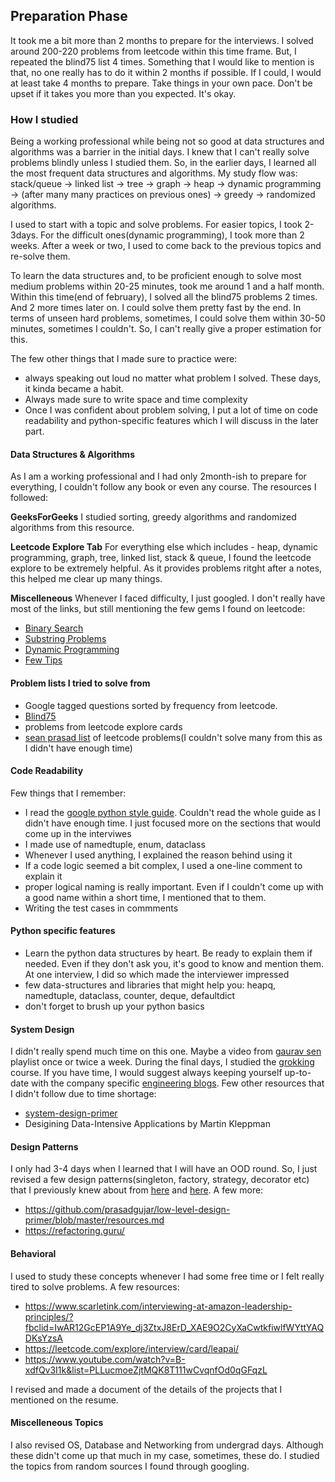 ## Preparation Phase

It took me a bit more than 2 months to prepare for the interviews. I solved around 200-220 problems from leetcode within this time frame. But, I repeated the blind75 list 4 times. Something that I would like to mention is that, no one really has to do it within 2 months if possible. If I could, I would at least take 4 months to prepare. Take things in your own pace. Don't be upset if it takes you more than you expected. It's okay. 

### How I studied

Being a working professional while being not so good at data structures and algorithms was a barrier in the initial days. I knew that I can't really solve problems blindly unless I studied them. So, in the earlier days, I learned all the most frequent data structures and algorithms. My study flow was: stack/queue -> linked list -> tree -> graph -> heap -> dynamic programming -> (after many many practices on previous ones) -> greedy -> randomized algorithms. 

I used to start with a topic and solve problems. For easier topics, I took 2-3days. For the difficult ones(dynamic programming), I took more than 2 weeks. After a week or two, I used to come back to the previous topics and re-solve them. 

To learn the data structures and, to be proficient enough to solve most medium problems within 20-25 minutes, took me around 1 and a half month. Within this time(end of february), I solved all the blind75 problems 2 times. And 2 more times later on. I could solve them pretty fast by the end. In terms of unseen hard problems, sometimes, I could solve them within 30-50 minutes, sometimes I couldn't. So, I can't really give a proper estimation for this. 

The few other things that I made sure to practice were:
- always speaking out loud no matter what problem I solved. These days, it kinda became a habit. 
- Always made sure to write space and time complexity 
- Once I was confident about problem solving, I put a lot of time on code readability and python-specific features which I will discuss in the later part. 

#### Data Structures & Algorithms 

As I am a working professional and I had only 2month-ish to prepare for everything, I couldn't follow any book or even any course. The resources I followed: 

**GeeksForGeeks**
I studied sorting, greedy algorithms and randomized algorithms from this resource.

**Leetcode Explore Tab**
For everything else which includes - heap, dynamic programming, graph, tree, linked list, stack & queue, I found the leetcode explore to be extremely helpful. As it provides problems ritght after a notes, this helped me clear up many things. 

**Miscelleneous**
Whenever I faced difficulty, I just googled. I don't really have most of the links, but still mentioning the few gems I found on leetcode:

- [Binary Search]( [https://leetcode.com/discuss/general-discussion/786126/python-powerful-ultimate-binary-search-template-solved-many-problems](https://leetcode.com/discuss/general-discussion/786126/python-powerful-ultimate-binary-search-template-solved-many-problems))
- [Substring Problems]([https://leetcode.com/problems/minimum-window-substring/discuss/26808/Here-is-a-10-line-template-that-can-solve-most-'substring'-problems](https://leetcode.com/problems/minimum-window-substring/discuss/26808/Here-is-a-10-line-template-that-can-solve-most-'substring'-problems))
- [Dynamic Programming](https://leetcode.com/discuss/general-discussion/458695/dynamic-programming-patterns)
- [Few Tips]([https://leetcode.com/discuss/study-guide/1151183/TIPS-or-HACKS-WHICH-YOU-CAN'T-IGNORE-AS-A-CODER](https://leetcode.com/discuss/study-guide/1151183/TIPS-or-HACKS-WHICH-YOU-CAN'T-IGNORE-AS-A-CODER))

#### Problem lists I tried to solve from

- Google tagged questions sorted by frequency from leetcode.
- [Blind75](https://leetcode.com/discuss/general-discussion/460599/blind-75-leetcode-questions)
- problems from leetcode explore cards
- [sean prasad list](https://seanprashad.com/leetcode-patterns/) of leetcode problems(I couldn't solve many from this as I didn't have enough time)

#### Code Readability

Few things that I remember:

- I read the [google python style guide](https://google.github.io/styleguide/pyguide.html). Couldn't read the whole guide as I didn't have enough time. I just focused more on the sections that would come up in the interviwes
- I made use of namedtuple, enum, dataclass
- Whenever I used anything, I explained the reason behind using it
- If a code logic seemed a bit complex, I used a one-line comment to explain it
- proper logical naming is really important. Even if I couldn't come up with a good name within a short time, I mentioned that to them.
- Writing the test cases in commments

#### Python specific features

- Learn the python data structures by heart. Be ready to explain them if needed. Even if they don't ask you, it's good to know and mention them. At one interview, I did so which made the interviewer impressed
- few data-structures and libraries that might help you: heapq, namedtuple, dataclass, counter, deque, defaultdict
- don't forget to brush up your python basics

#### System Design

I didn't really spend much time on this one. Maybe a video from [gaurav sen](https://www.youtube.com/watch?v=xpDnVSmNFX0&list=PLMCXHnjXnTnvo6alSjVkgxV-VH6EPyvoX) playlist once or twice a week. During the final days, I studied the [grokking](https://www.educative.io/courses/grokking-the-system-design-interview) course. If you have time, I would suggest always keeping yourself up-to-date with the company specific [engineering blogs](https://github.com/donnemartin/system-design-primer#company-engineering-blogs).
Few other resources that I didn't follow due to time shortage:
- [system-design-primer](https://github.com/donnemartin/system-design-primer)
- Desigining Data-Intensive Applications by Martin Kleppman

#### Design Patterns
I only had 3-4 days when I learned that I will have an OOD round. So, I just revised a few design patterns(singleton, factory, strategy, decorator etc) that I previously knew about from [here](https://www.oodesign.com/) and [here](https://python-patterns.guide/). 
A few more:
- https://github.com/prasadgujar/low-level-design-primer/blob/master/resources.md
- https://refactoring.guru/

#### Behavioral
I used to study these concepts whenever I had some free time or I felt really tired to solve problems. A few resources:

- https://www.scarletink.com/interviewing-at-amazon-leadership-principles/?fbclid=IwAR12GcEP1A9Ye_dj3ZtxJ8ErD_XAE9O2CyXaCwtkfiwlfWYttYAQDKsYzsA
- https://leetcode.com/explore/interview/card/leapai/
- https://www.youtube.com/watch?v=B-xdfQv3I1k&list=PLLucmoeZjtMQK8T111wCvqnfOd0qGFqzL

I revised and made a document of the details of the projects that I mentioned on the resume. 

#### Miscelleneous Topics
I also revised OS, Database and Networking from undergrad days. Although these didn't come up that much in my case, sometimes, these do. I studied the topics from random sources I found through googling.


